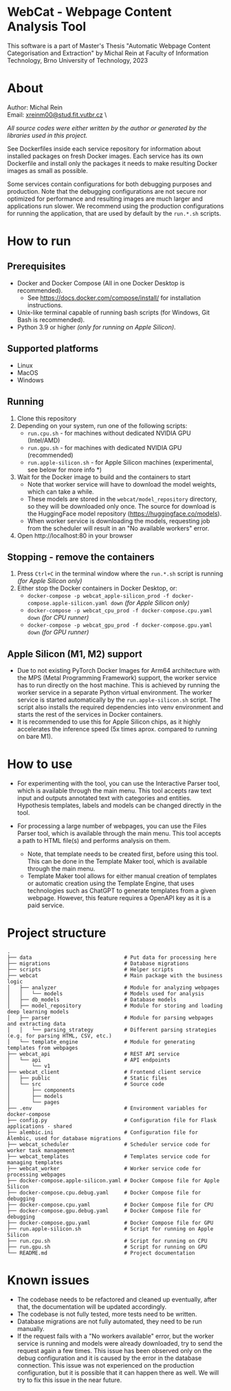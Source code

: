 # WebCat - Webpage Content Analysis Tool

This software is a part of Master's Thesis "Automatic Webpage Content Categorisation and Extraction" by Michal Rein at
Faculty of Information Technology, Brno University of Technology, 2023

# About

Author: Michal Rein \
Email: xreinm00@stud.fit.vutbr.cz \

*All source codes were either written by the author or generated by the libraries used in this project.*

See Dockerfiles inside each service repository for information about installed packages on fresh Docker images. Each service has its own Dockerfile and install only the packages it needs to make resulting Docker images as small as possible.

Some services contain configurations for both debugging purposes and production. Note that the debugging configurations are not secure nor optimized for performance and resulting images are much larger and applications run slower. We recommend using the production configurations for running the application, that are used by default by the `run.*.sh` scripts.

# How to run

## Prerequisites

- Docker and Docker Compose (All in one Docker Desktop is recommended).
    - See https://docs.docker.com/compose/install/ for installation instructions.
- Unix-like terminal capable of running bash scripts (for Windows, Git Bash is recommended).
- Python 3.9 or higher *(only for running on Apple Silicon)*.


## Supported platforms
- Linux
- MacOS
- Windows

## Running

1. Clone this repository
2. Depending on your system, run one of the following scripts:
    - `run.cpu.sh` - for machines without dedicated NVIDIA GPU (Intel/AMD)
    - `run.gpu.sh` - for machines with dedicated NVIDIA GPU (recommended)
    - `run.apple-silicon.sh` - for Apple Silicon machines (experimental, see below for more info *)
3. Wait for the Docker image to build and the containers to start
    - Note that worker service will have to download the model weights, which can take a while.
    - These models are stored in the `webcat/model_repository` directory, so they will be downloaded only once. The source for download is the HuggingFace model repository (https://huggingface.co/models).
    - When worker service is downloading the models, requesting job from the scheduler will result in an "No available workers" error.
4. Open http://localhost:80 in your browser

## Stopping - remove the containers

1. Press `Ctrl+C` in the terminal window where the `run.*.sh` script is running *(for Apple Silicon only)*
2. Either stop the Docker containers in Docker Desktop, or:
    - `docker-compose -p webcat_apple-silicon_prod -f docker-compose.apple-silicon.yaml down` *(for Apple Silicon only)*
    - `docker-compose -p webcat_cpu_prod -f docker-compose.cpu.yaml down` *(for CPU runner)*
    - `docker-compose -p webcat_gpu_prod -f docker-compose.gpu.yaml down` *(for GPU runner)*

## Apple Silicon (M1, M2) support

* Due to not existing PyTorch Docker Images for Arm64 architecture with the MPS (Metal Programming Framework) support, the worker service has to run directly on the host machine. This is achieved by running the worker service in a separate Python virtual environment. The worker service is started automatically by the `run.apple-silicon.sh` script. The script also installs the required dependencies into venv environment and starts the rest of the services in Docker containers.
* It is recommended to use this for Apple Silicon chips, as it highly accelerates the inference speed (5x times aprox. compared to running on bare M1).

# How to use

 - For experimenting with the tool, you can use the Interactive Parser tool, which is available through the main menu. This tool accepts raw text input and outputs annotated text with categories and entities. Hypothesis templates, labels and models can be changed directly in the tool.

 - For processing a large number of webpages, you can use the Files Parser tool, which is available through the main menu. This tool accepts a path to HTML file(s) and performs analysis on them.
    - Note, that template needs to be created first, before using this tool. This can be done in the Template Maker tool, which is available through the main menu.
    - Template Maker tool allows for either manual creation of templates or automatic creation using the Template Engine, that uses technologies such as ChatGPT to generate templates from a given webpage. However, this feature requires a OpenAPI key as it is a paid service.

# Project structure

```
.
├── data                              # Put data for processing here
├── migrations                        # Database migrations
├── scripts                           # Helper scripts
├── webcat                            # Main package with the business logic
│   ├── analyzer                      # Module for analyzing webpages
│   │   └── models                    # Models used for analysis
│   ├── db_models                     # Database models
│   ├── model_repository              # Module for storing and loading deep learning models
│   ├── parser                        # Module for parsing webpages and extracting data
│   │   └── parsing_strategy          # Different parsing strategies (e.g. for parsing HTML, CSV, etc.)
│   └── template_engine               # Module for generating templates from webpages
├── webcat_api                        # REST API service
│   └── api                           # API endpoints
│       └── v1
├── webcat_client                     # Frontend client service
│   ├── public                        # Static files
│   └── src                           # Source code
│       ├── components
│       ├── models
│       └── pages
├── .env                              # Environment variables for docker-compose
├── config.py                         # Configuration file for Flask applications - shared
├── alembic.ini                       # Configuration file for Alembic, used for database migrations
├── webcat_scheduler                  # Scheduler service code for worker task management
├── webcat_templates                  # Templates service code for managing templates
├── webcat_worker                     # Worker service code for processing webpages
├── docker-compose.apple-silicon.yaml # Docker Compose file for Apple Silicon
├── docker-compose.cpu.debug.yaml     # Docker Compose file for debugging
├── docker-compose.cpu.yaml           # Docker Compose file for CPU
├── docker-compose.gpu.debug.yaml     # Docker Compose file for debugging
├── docker-compose.gpu.yaml           # Docker Compose file for GPU
├── run.apple-silicon.sh              # Script for running on Apple Silicon
├── run.cpu.sh                        # Script for running on CPU
├── run.gpu.sh                        # Script for running on GPU
└── README.md                         # Project documentation

```

# Known issues

 - The codebase needs to be refactored and cleaned up eventually, after that, the documentation will be updated accordingly.
 - The codebase is not fully tested, more tests need to be written.
 - Database migrations are not fully automated, they need to be run manually.
 - If the request fails with a "No workers available" error, but the worker service is running and models were already downloaded, try to send the request again a few times. This issue has been observed only on the debug configuration and it is caused by the error in the database connection. This issue was not experienced on the production configuration, but it is possible that it can happen there as well. We will try to fix this issue in the near future.

